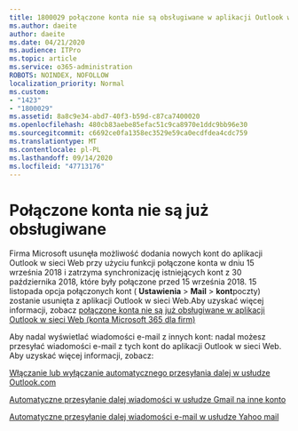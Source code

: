 ```yaml
---
title: 1800029 połączone konta nie są obsługiwane w aplikacji Outlook w sieci Web
ms.author: daeite
author: daeite
ms.date: 04/21/2020
ms.audience: ITPro
ms.topic: article
ms.service: o365-administration
ROBOTS: NOINDEX, NOFOLLOW
localization_priority: Normal
ms.custom:
- "1423"
- "1800029"
ms.assetid: 8a8c9e34-abd7-40f3-b59d-c87ca7400020
ms.openlocfilehash: 480cb83aebe85efac51c9ca8970e1ddc9bb96e30
ms.sourcegitcommit: c6692ce0fa1358ec3529e59ca0ecdfdea4cdc759
ms.translationtype: MT
ms.contentlocale: pl-PL
ms.lasthandoff: 09/14/2020
ms.locfileid: "47713176"
---
```

# <a name="connected-accounts-are-no-longer-supported"></a>Połączone konta nie są już obsługiwane

Firma Microsoft usunęła możliwość dodania nowych kont do aplikacji Outlook w sieci Web przy użyciu funkcji połączone konta w dniu 15 września 2018 i zatrzyma synchronizację istniejących kont z 30 października 2018, które były połączone przed 15 września 2018. 15 listopada opcja połączonych kont ( **Ustawienia** \> **Mail** \> **kont**poczty) zostanie usunięta z aplikacji Outlook w sieci Web.Aby uzyskać więcej informacji, zobacz [połączone konta nie są już obsługiwane w aplikacji Outlook w sieci Web (konta Microsoft 365 dla firm)](https://support.office.com/article/Connected-accounts-is-no-longer-supported-in-Outlook-on-the-web-Office-365-for-business-accounts-5cc526bf-e928-4a99-8b9f-5e089df7d887)
  
Aby nadal wyświetlać wiadomości e-mail z innych kont: nadal możesz przesyłać wiadomości e-mail z tych kont do aplikacji Outlook w sieci Web. Aby uzyskać więcej informacji, zobacz:
  
[Włączanie lub wyłączanie automatycznego przesyłania dalej w usłudze Outlook.com](https://go.microsoft.com/fwlink/?linkid=2038346)
  
[Automatyczne przesyłanie dalej wiadomości w usłudze Gmail na inne konto](https://aka.ms/forward-gmail-messages)
  
[Automatyczne przesyłanie dalej wiadomości e-mail w usłudze Yahoo mail](https://aka.ms/yahoo-email-forwarding)
  